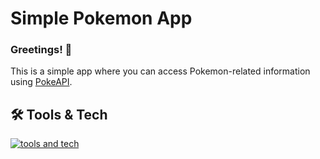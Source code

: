 # Simple Pokemon App

### Greetings! 👋

This is a simple app where you can access Pokemon-related information using [PokeAPI](https://pokeapi.co/).

## 🛠️ Tools & Tech

[![tools and tech](https://skillicons.dev/icons?i=typescript,react,tailwind,vite,figma)](https://skillicons.dev)